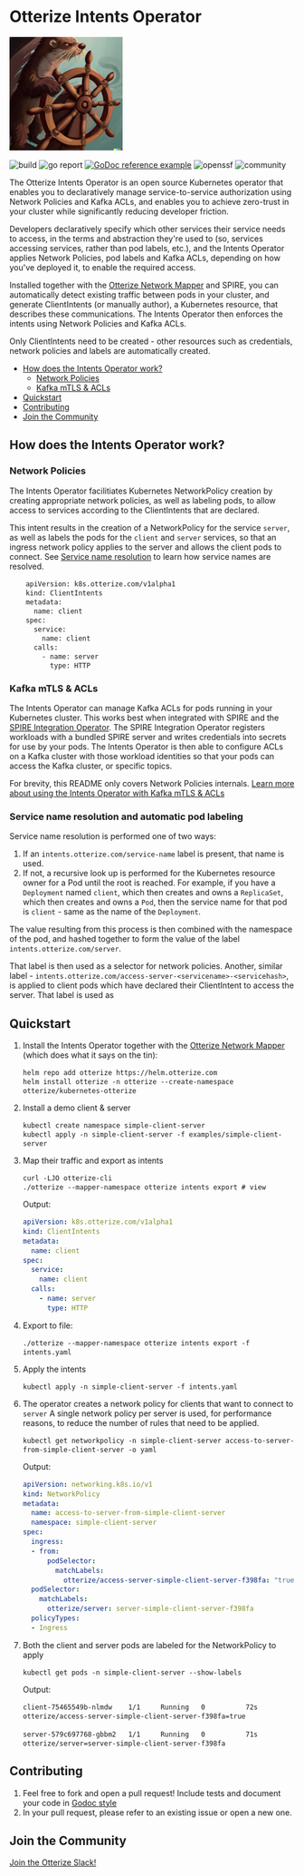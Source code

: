 # Otterize Intents Operator

![Otter Manning Helm](./otterhelm.png)


![build](https://img.shields.io/static/v1?label=build&message=passing&color=success)
![go report](https://img.shields.io/static/v1?label=go%20report&message=A%2B&color=success)
[![GoDoc reference example](https://img.shields.io/badge/godoc-reference-blue.svg)](https://godoc.org/nanomsg.org/go/mangos/v2)
![openssf](https://img.shields.io/static/v1?label=openssf%20best%20practices&message=passing&color=success)
![community](https://img.shields.io/badge/slack-Otterize_Slack-orange.svg?logo=slack)

The Otterize Intents Operator is an open source Kubernetes operator that enables you to declaratively manage service-to-service authorization using Network Policies and Kafka ACLs, and enables you to achieve zero-trust in your cluster while significantly reducing developer friction.

Developers declaratively specify which other services their service needs to access, in the terms and abstraction they're used to (so, services accessing services, rather than pod labels, etc.), and the Intents Operator applies Network Policies, pod labels and Kafka ACLs, depending on how you've deployed it, to enable the required access.

Installed together with the [Otterize Network Mapper](https://github.com/otterize/network-mapper) and SPIRE, you can automatically detect existing traffic between pods in your cluster, and generate ClientIntents (or manually author), a Kubernetes resource, that describes these communications. The Intents Operator then enforces the intents using Network Policies and Kafka ACLs.

Only ClientIntents need to be created - other resources such as credentials, network policies and labels are automatically created.


- [How does the Intents Operator work?](#how-does-the-intents-operator-work)
    - [Network Policies](#network-policies)
    - [Kafka mTLS & ACLs](#kafka-mtls-acls)
- [Quickstart](#quickstart)
- [Contributing](#contributing)
- [Join the Community](#join-the-community)




## How does the Intents Operator work?

### Network Policies
The Intents Operator facilitiates Kubernetes NetworkPolicy creation by creating appropriate network policies, as well as labeling pods, to allow access to services according to the ClientIntents that are declared.

This intent results in the creation of a NetworkPolicy for the service `server`, as well as labels the pods for the `client` and `server` services, so that an ingress network policy applies to the server and allows the client pods to connect. See [Service name resolution](#Service_name_resolution) to learn how service names are resolved.
```
    apiVersion: k8s.otterize.com/v1alpha1
    kind: ClientIntents
    metadata:
      name: client
    spec:
      service:
        name: client
      calls:
        - name: server
          type: HTTP
```

### Kafka mTLS & ACLs
The Intents Operator can manage Kafka ACLs for pods running in your Kubernetes cluster. This works best when integrated with SPIRE and the [SPIRE Integration Operator](https://github.com/otterize/spire-integration-operator). The SPIRE Integration Operator registers workloads with a bundled SPIRE server and writes credentials into secrets for use by your pods. The Intents Operator is then able to configure ACLs on a Kafka cluster with those workload identities so that your pods can access the Kafka cluster, or specific topics.

For brevity, this README only covers Network Policies internals. [Learn more about using the Intents Operator with Kafka mTLS & ACLs](https://docs.otterize.com/documentation/quick-tutorials/kafka-mtls)

### Service name resolution and automatic pod labeling
Service name resolution is performed one of two ways:
1. If an `intents.otterize.com/service-name` label is present, that name is used.
2. If not, a recursive look up is performed for the Kubernetes resource owner for a Pod until the root is reached. For example, if you have a `Deployment` named `client`, which then creates and owns a `ReplicaSet`, which then creates and owns a `Pod`, then the service name for that pod is `client` - same as the name of the `Deployment`.

The value resulting from this process is then combined with the namespace of the pod, and hashed together to form the value of the label `intents.otterize.com/server`.

That label is then used as a selector for network policies.
Another, similar label - `intents.otterize.com/access-server-<servicename>-<servicehash>`, is applied to client pods which have declared their ClientIntent to access the server. That label is used as 

## Quickstart
1. Install the Intents Operator together with the [Otterize Network Mapper](https://github.com/otterize/network-mapper) (which does what it says on the tin):
    ```
    helm repo add otterize https://helm.otterize.com
    helm install otterize -n otterize --create-namespace otterize/kubernetes-otterize
    ```
2. Install a demo client & server
    ```
    kubectl create namespace simple-client-server
    kubectl apply -n simple-client-server -f examples/simple-client-server
    ```
2. Map their traffic and export as intents
    ```
    curl -LJO otterize-cli
    ./otterize --mapper-namespace otterize intents export # view
    ```
    Output:
    ```yaml
    apiVersion: k8s.otterize.com/v1alpha1
    kind: ClientIntents
    metadata:
      name: client
    spec:
      service:
        name: client
      calls:
        - name: server
          type: HTTP
      ```
    
4. Export to file:
    ```
    ./otterize --mapper-namespace otterize intents export -f intents.yaml
    ```
5. Apply the intents
    ```
    kubectl apply -n simple-client-server -f intents.yaml
    ```
6. The operator creates a network policy for clients that want to connect to `server`
A single network policy per server is used, for performance reasons, to reduce the number of rules that need to be applied.
    ```
    kubectl get networkpolicy -n simple-client-server access-to-server-from-simple-client-server -o yaml
    ```
    Output:
    ```yaml
    apiVersion: networking.k8s.io/v1
    kind: NetworkPolicy
    metadata:
      name: access-to-server-from-simple-client-server
      namespace: simple-client-server
    spec:
      ingress:
      - from:
          podSelector:
            matchLabels:
              otterize/access-server-simple-client-server-f398fa: "true"
      podSelector:
        matchLabels:
          otterize/server: server-simple-client-server-f398fa
      policyTypes:
      - Ingress

    ```
7. Both the client and server pods are labeled for the NetworkPolicy to apply
    ```
    kubectl get pods -n simple-client-server --show-labels
    ```
    Output:
    ```
    client-75465549b-nlmdw    1/1     Running   0          72s   otterize/access-server-simple-client-server-f398fa=true
    
    server-579c697768-gbbm2   1/1     Running   0          71s   otterize/server=server-simple-client-server-f398fa
    ```

## Contributing
1. Feel free to fork and open a pull request! Include tests and document your code in [Godoc style](https://go.dev/blog/godoc)
2. In your pull request, please refer to an existing issue or open a new one.

## Join the Community
[Join the Otterize Slack!](https://join.slack.com/t/otterizeworkspace/shared_invite/zt-1fnbnl1lf-ub6wler4QrW6ZzIn2U9x1A)
